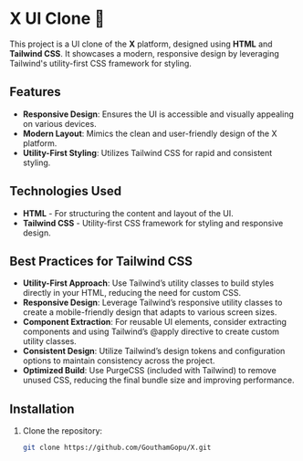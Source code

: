 # X UI Clone 🎨

This project is a UI clone of the **X** platform, designed using **HTML** and **Tailwind CSS**. It showcases a modern, responsive design by leveraging Tailwind's utility-first CSS framework for styling.

## Features

- **Responsive Design**: Ensures the UI is accessible and visually appealing on various devices.
- **Modern Layout**: Mimics the clean and user-friendly design of the X platform.
- **Utility-First Styling**: Utilizes Tailwind CSS for rapid and consistent styling.

## Technologies Used

- **HTML** - For structuring the content and layout of the UI.
- **Tailwind CSS** - Utility-first CSS framework for styling and responsive design.

## Best Practices for Tailwind CSS

- **Utility-First Approach**: Use Tailwind’s utility classes to build styles directly in your HTML, reducing the need for custom CSS.
- **Responsive Design**: Leverage Tailwind’s responsive utility classes to create a mobile-friendly design that adapts to various screen sizes.
- **Component Extraction**: For reusable UI elements, consider extracting components and using Tailwind’s @apply directive to create custom utility classes.
- **Consistent Design**: Utilize Tailwind’s design tokens and configuration options to maintain consistency across the project.
- **Optimized Build**: Use PurgeCSS (included with Tailwind) to remove unused CSS, reducing the final bundle size and improving performance.

## Installation

1. Clone the repository:

   ```bash
   git clone https://github.com/GouthamGopu/X.git

